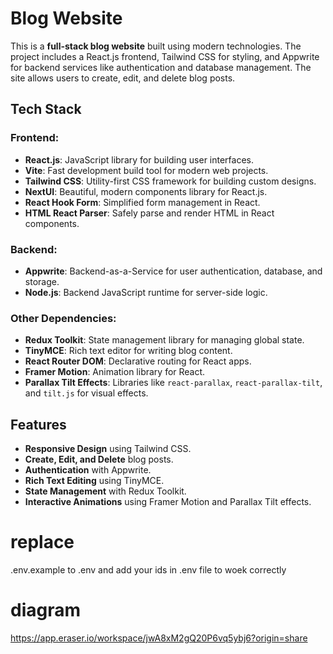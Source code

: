 # Blog Website

This is a **full-stack blog website** built using modern technologies. The project includes a React.js frontend, Tailwind CSS for styling, and Appwrite for backend services like authentication and database management. The site allows users to create, edit, and delete blog posts.

## Tech Stack

### Frontend:
- **React.js**: JavaScript library for building user interfaces.
- **Vite**: Fast development build tool for modern web projects.
- **Tailwind CSS**: Utility-first CSS framework for building custom designs.
- **NextUI**: Beautiful, modern components library for React.js.
- **React Hook Form**: Simplified form management in React.
- **HTML React Parser**: Safely parse and render HTML in React components.

### Backend:
- **Appwrite**: Backend-as-a-Service for user authentication, database, and storage.
- **Node.js**: Backend JavaScript runtime for server-side logic.

### Other Dependencies:
- **Redux Toolkit**: State management library for managing global state.
- **TinyMCE**: Rich text editor for writing blog content.
- **React Router DOM**: Declarative routing for React apps.
- **Framer Motion**: Animation library for React.
- **Parallax Tilt Effects**: Libraries like `react-parallax`, `react-parallax-tilt`, and `tilt.js` for visual effects.

## Features

- **Responsive Design** using Tailwind CSS.
- **Create, Edit, and Delete** blog posts.
- **Authentication** with Appwrite.
- **Rich Text Editing** using TinyMCE.
- **State Management** with Redux Toolkit.
- **Interactive Animations** using Framer Motion and Parallax Tilt effects.

# replace
.env.example to .env and add your ids in .env file to woek correctly 

# diagram 
https://app.eraser.io/workspace/jwA8xM2gQ20P6vq5ybj6?origin=share
